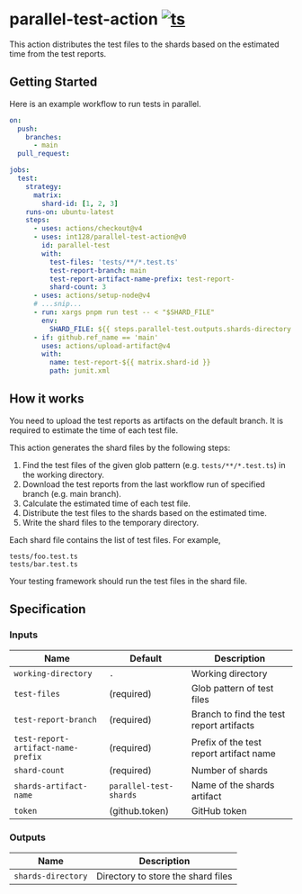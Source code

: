 # parallel-test-action [![ts](https://github.com/int128/parallel-test-action/actions/workflows/ts.yaml/badge.svg)](https://github.com/int128/parallel-test-action/actions/workflows/ts.yaml)

This action distributes the test files to the shards based on the estimated time from the test reports.

## Getting Started

Here is an example workflow to run tests in parallel.

```yaml
on:
  push:
    branches:
      - main
  pull_request:

jobs:
  test:
    strategy:
      matrix:
        shard-id: [1, 2, 3]
    runs-on: ubuntu-latest
    steps:
      - uses: actions/checkout@v4
      - uses: int128/parallel-test-action@v0
        id: parallel-test
        with:
          test-files: 'tests/**/*.test.ts'
          test-report-branch: main
          test-report-artifact-name-prefix: test-report-
          shard-count: 3
      - uses: actions/setup-node@v4
      # ...snip...
      - run: xargs pnpm run test -- < "$SHARD_FILE"
        env:
          SHARD_FILE: ${{ steps.parallel-test.outputs.shards-directory }}/${{ matrix.shard-id }}
      - if: github.ref_name == 'main'
        uses: actions/upload-artifact@v4
        with:
          name: test-report-${{ matrix.shard-id }}
          path: junit.xml
```

## How it works

You need to upload the test reports as artifacts on the default branch.
It is required to estimate the time of each test file.

This action generates the shard files by the following steps:

1. Find the test files of the given glob pattern (e.g. `tests/**/*.test.ts`) in the working directory.
2. Download the test reports from the last workflow run of specified branch (e.g. main branch).
3. Calculate the estimated time of each test file.
4. Distribute the test files to the shards based on the estimated time.
5. Write the shard files to the temporary directory.

Each shard file contains the list of test files.
For example,

```
tests/foo.test.ts
tests/bar.test.ts
```

Your testing framework should run the test files in the shard file.

## Specification

### Inputs

| Name                               | Default                | Description                              |
| ---------------------------------- | ---------------------- | ---------------------------------------- |
| `working-directory`                | `.`                    | Working directory                        |
| `test-files`                       | (required)             | Glob pattern of test files               |
| `test-report-branch`               | (required)             | Branch to find the test report artifacts |
| `test-report-artifact-name-prefix` | (required)             | Prefix of the test report artifact name  |
| `shard-count`                      | (required)             | Number of shards                         |
| `shards-artifact-name`             | `parallel-test-shards` | Name of the shards artifact              |
| `token`                            | (github.token)         | GitHub token                             |

### Outputs

| Name               | Description                        |
| ------------------ | ---------------------------------- |
| `shards-directory` | Directory to store the shard files |
